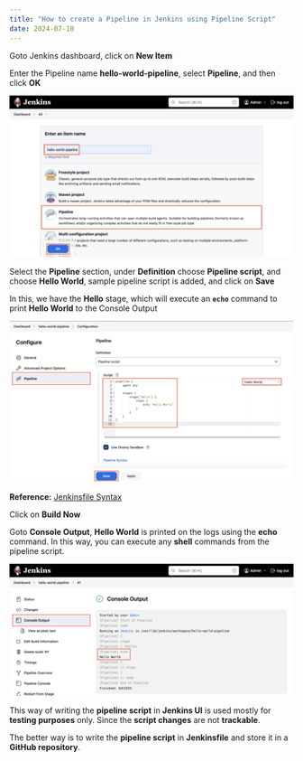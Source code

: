```yaml
---
title: "How to create a Pipeline in Jenkins using Pipeline Script"
date: 2024-07-10
---
```


Goto Jenkins dashboard, click on **New Item**

Enter the Pipeline name **hello-world-pipeline**, select **Pipeline**, and then click **OK**

![](../../images/jenkins-pipe-inline-create-1024x582.png)

Select the **Pipeline** section, under **Definition** choose **Pipeline script**, and choose **Hello World**, sample pipeline script is added, and click on **Save**

In this, we have the **Hello** stage, which will execute an **`echo`** command to print **Hello World** to the Console Output

![](../../images/jenkins-pipe-inline-script-1024x582.png)

**Reference:** [Jenkinsfile Syntax](https://www.jenkins.io/doc/book/pipeline/syntax/)

Click on **Build Now**

Goto **Console Output**, **Hello World** is printed on the logs using the **echo** command. In this way, you can execute any **shell** commands from the pipeline script.

![](../../images/jenkins-pipe-inline-logs-1024x474.png)

This way of writing the **pipeline script** in **Jenkins UI** is used mostly for **testing purposes** only. Since the **script changes** are not **trackable**.

The better way is to write the **pipeline script** in **Jenkinsfile** and store it in a **GitHub repository**.
